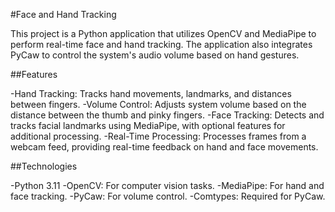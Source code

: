 #Face and Hand Tracking


This project is a Python application that utilizes OpenCV and MediaPipe to perform real-time face and hand tracking.
The application also integrates PyCaw to control the system's audio volume based on hand gestures.

##Features

-Hand Tracking: Tracks hand movements, landmarks, and distances between fingers.
-Volume Control: Adjusts system volume based on the distance between the thumb and pinky fingers.
-Face Tracking: Detects and tracks facial landmarks using MediaPipe, with optional features for additional processing.
-Real-Time Processing: Processes frames from a webcam feed, providing real-time feedback on hand and face movements.

##Technologies

-Python 3.11
-OpenCV: For computer vision tasks.
-MediaPipe: For hand and face tracking.
-PyCaw: For volume control.
-Comtypes: Required for PyCaw.
